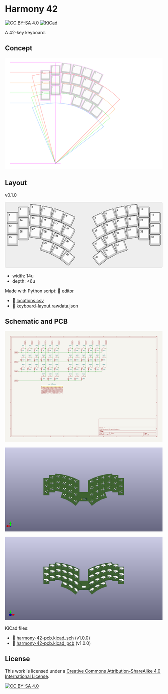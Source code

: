 # Harmony 42

[![CC BY-SA 4.0][cc-by-sa-shield]][cc-by-sa]
[![KiCad][kicad-shield]][kicad]

A 42-key keyboard.

## Concept

![](layout/concept.svg)

## Layout

v0.1.0

![](layout/keyboard-layout.png)

- width: 14u
- depth: <6u

Made with Python script: 📁 [editor](layout/editor)

- 📄 [locations.csv](layout/locations.csv)
- 📄 [keyboard-layout.rawdata.json](layout/keyboard-layout.rawdata.json)

## Schematic and PCB

![schematic svg](assets/schematic.svg)

![pcb png](assets/pcb_t.png)

![pcb png](assets/pcb_b.png)

KiCad files:

- 📄 [harmony-42-pcb.kicad_sch](electronics/harmony-42-pcb/harmony-42-pcb.kicad_sch) (v1.0.0)
- 📄 [harmony-42-pcb.kicad_pcb](electronics/harmony-42-pcb/harmony-42-pcb.kicad_pcb) (v1.0.0)

## License

This work is licensed under a
[Creative Commons Attribution-ShareAlike 4.0 International License][cc-by-sa].

[![CC BY-SA 4.0][cc-by-sa-image]][cc-by-sa]

[cc-by-sa]: http://creativecommons.org/licenses/by-sa/4.0/
[cc-by-sa-image]: https://licensebuttons.net/l/by-sa/4.0/88x31.png
[cc-by-sa-shield]: https://img.shields.io/badge/license-CC%20BY--SA%204.0-lightgrey.svg

[kicad]: https://www.kicad.org/
[kicad-shield]: https://img.shields.io/badge/KiCad-314CB0.svg
